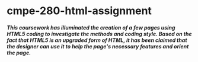 # cmpe-280-html-assignment
##### This coursework has illuminated the creation of a few pages using HTML5 coding to investigate the methods and coding style. Based on the fact that HTML5 is an upgraded form of HTML, it has been claimed that the designer can use it to help the page's necessary features and orient the page.

